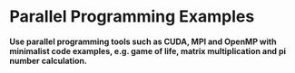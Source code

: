 # Parallel Programming Examples
**Use parallel programming tools such as CUDA, MPI and OpenMP with minimalist code examples, e.g. game of life, matrix multiplication and pi number calculation.**
